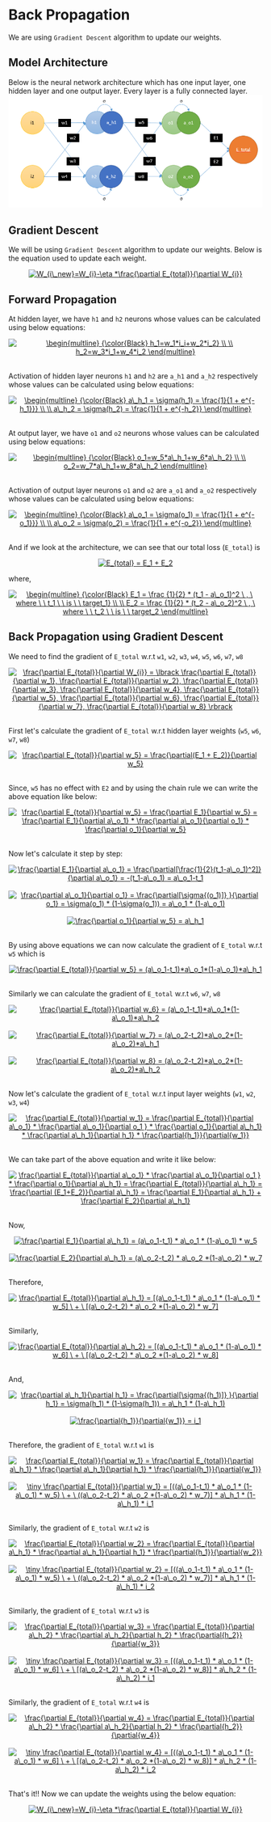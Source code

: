# Back Propagation
We are using ``Gradient Descent`` algorithm to update our weights.

## Model Architecture
Below is the neural network architecture which has one input layer, one hidden layer and one output layer. Every layer is a fully connected layer.
![Model Architecture](Model_Architecure.PNG)

## Gradient Descent
We will be using ``Gradient Descent`` algorithm to update our weights. Below is the equation used to update each weight.

<div align="center"><a href="https://www.codecogs.com/eqnedit.php?latex=\dpi{120}&space;W_{i\_new}=W_{i}-\eta&space;*\frac{\partial&space;E_{total}}{\partial&space;W_{i}}" target="_blank"><img src="https://latex.codecogs.com/gif.latex?\dpi{120}&space;W_{i\_new}=W_{i}-\eta&space;*\frac{\partial&space;E_{total}}{\partial&space;W_{i}}" title="W_{i\_new}=W_{i}-\eta *\frac{\partial E_{total}}{\partial W_{i}}" /></a></div>

## Forward Propagation
At hidden layer, we have ``h1`` and ``h2`` neurons whose values can be calculated using below equations:

<div align="center"><a href="https://www.codecogs.com/eqnedit.php?latex=\dpi{120}&space;\begin{multline}&space;{\color{Black}&space;h_1=w_1*i_i&plus;w_2*i_2}&space;\\&space;\\&space;h_2=w_3*i_1&plus;w_4*i_2&space;\end{multline}" target="_blank"><img src="https://latex.codecogs.com/gif.latex?\dpi{120}&space;\begin{multline}&space;{\color{Black}&space;h_1=w_1*i_i&plus;w_2*i_2}&space;\\&space;\\&space;h_2=w_3*i_1&plus;w_4*i_2&space;\end{multline}" title="\begin{multline} {\color{Black} h_1=w_1*i_i+w_2*i_2} \\ \\ h_2=w_3*i_1+w_4*i_2 \end{multline}" /></a></div><br>

Activation of hidden layer neurons ``h1`` and ``h2`` are ``a_h1`` and ``a_h2`` respectively whose values can be calculated using below equations:

<div align="center"><a href="https://www.codecogs.com/eqnedit.php?latex=\dpi{120}&space;\begin{multline}&space;{\color{Black}&space;a\_h_1&space;=&space;\sigma(h_1)&space;=&space;\frac{1}{1&space;&plus;&space;e^{-h_1}}}&space;\\&space;\\&space;a\_h_2&space;=&space;\sigma(h_2)&space;=&space;\frac{1}{1&space;&plus;&space;e^{-h_2}}&space;\end{multline}" target="_blank"><img src="https://latex.codecogs.com/gif.latex?\dpi{120}&space;\begin{multline}&space;{\color{Black}&space;a\_h_1&space;=&space;\sigma(h_1)&space;=&space;\frac{1}{1&space;&plus;&space;e^{-h_1}}}&space;\\&space;\\&space;a\_h_2&space;=&space;\sigma(h_2)&space;=&space;\frac{1}{1&space;&plus;&space;e^{-h_2}}&space;\end{multline}" title="\begin{multline} {\color{Black} a\_h_1 = \sigma(h_1) = \frac{1}{1 + e^{-h_1}}} \\ \\ a\_h_2 = \sigma(h_2) = \frac{1}{1 + e^{-h_2}} \end{multline}" /></a></div><br>

At output layer, we have ``o1`` and ``o2`` neurons whose values can be calculated using below equations:

<div align="center"><a href="https://www.codecogs.com/eqnedit.php?latex=\dpi{120}&space;\begin{multline}&space;{\color{Black}&space;o_1=w_5*a\_h_1&plus;w_6*a\_h_2}&space;\\&space;\\&space;o_2=w_7*a\_h_1&plus;w_8*a\_h_2&space;\end{multline}" target="_blank"><img src="https://latex.codecogs.com/gif.latex?\dpi{120}&space;\begin{multline}&space;{\color{Black}&space;o_1=w_5*a\_h_1&plus;w_6*a\_h_2}&space;\\&space;\\&space;o_2=w_7*a\_h_1&plus;w_8*a\_h_2&space;\end{multline}" title="\begin{multline} {\color{Black} o_1=w_5*a\_h_1+w_6*a\_h_2} \\ \\ o_2=w_7*a\_h_1+w_8*a\_h_2 \end{multline}" /></a></div><br>

Activation of output layer neurons ``o1`` and ``o2`` are ``a_o1`` and ``a_o2`` respectively whose values can be calculated using below equations:

<div align="center"><a href="https://www.codecogs.com/eqnedit.php?latex=\dpi{120}&space;\begin{multline}&space;{\color{Black}&space;a\_o_1&space;=&space;\sigma(o_1)&space;=&space;\frac{1}{1&space;&plus;&space;e^{-o_1}}}&space;\\&space;\\&space;a\_o_2&space;=&space;\sigma(o_2)&space;=&space;\frac{1}{1&space;&plus;&space;e^{-o_2}}&space;\end{multline}" target="_blank"><img src="https://latex.codecogs.com/gif.latex?\dpi{120}&space;\begin{multline}&space;{\color{Black}&space;a\_o_1&space;=&space;\sigma(o_1)&space;=&space;\frac{1}{1&space;&plus;&space;e^{-o_1}}}&space;\\&space;\\&space;a\_o_2&space;=&space;\sigma(o_2)&space;=&space;\frac{1}{1&space;&plus;&space;e^{-o_2}}&space;\end{multline}" title="\begin{multline} {\color{Black} a\_o_1 = \sigma(o_1) = \frac{1}{1 + e^{-o_1}}} \\ \\ a\_o_2 = \sigma(o_2) = \frac{1}{1 + e^{-o_2}} \end{multline}" /></a></div><br>

And if we look at the architecture, we can see that our total loss (``E_total``) is

<div align="center"><a href="https://www.codecogs.com/eqnedit.php?latex=\dpi{120}&space;E_{total}&space;=&space;E_1&space;&plus;&space;E_2" target="_blank"><img src="https://latex.codecogs.com/gif.latex?\dpi{120}&space;E_{total}&space;=&space;E_1&space;&plus;&space;E_2" title="E_{total} = E_1 + E_2" /></a></div>

where,

<div align="center"><a href="https://www.codecogs.com/eqnedit.php?latex=\dpi{120}&space;\begin{multline}&space;{\color{Black}&space;E_1&space;=&space;\frac&space;{1}{2}&space;*&space;(t_1&space;-&space;a\_o_1)^2&space;\&space;,&space;\&space;where&space;\&space;\&space;t_1&space;\&space;\&space;is&space;\&space;\&space;target_1}&space;\\&space;\\&space;E_2&space;=&space;\frac&space;{1}{2}&space;*&space;(t_2&space;-&space;a\_o_2)^2&space;\&space;,&space;\&space;where&space;\&space;\&space;t_2&space;\&space;\&space;is&space;\&space;\&space;target_2&space;\end{multline}" target="_blank"><img src="https://latex.codecogs.com/gif.latex?\dpi{120}&space;\begin{multline}&space;{\color{Black}&space;E_1&space;=&space;\frac&space;{1}{2}&space;*&space;(t_1&space;-&space;a\_o_1)^2&space;\&space;,&space;\&space;where&space;\&space;\&space;t_1&space;\&space;\&space;is&space;\&space;\&space;target_1}&space;\\&space;\\&space;E_2&space;=&space;\frac&space;{1}{2}&space;*&space;(t_2&space;-&space;a\_o_2)^2&space;\&space;,&space;\&space;where&space;\&space;\&space;t_2&space;\&space;\&space;is&space;\&space;\&space;target_2&space;\end{multline}" title="\begin{multline} {\color{Black} E_1 = \frac {1}{2} * (t_1 - a\_o_1)^2 \ , \ where \ \ t_1 \ \ is \ \ target_1} \\ \\ E_2 = \frac {1}{2} * (t_2 - a\_o_2)^2 \ , \ where \ \ t_2 \ \ is \ \ target_2 \end{multline}" /></a></div>

## Back Propagation using Gradient Descent
We need to find the gradient of ``E_total`` w.r.t ``w1``, ``w2``, ``w3``, ``w4``, ``w5``, ``w6``, ``w7``, ``w8``

<div align="center"><a href="https://www.codecogs.com/eqnedit.php?latex=\dpi{120}&space;\frac{\partial&space;E_{total}}{\partial&space;W_{i}}&space;=&space;\lbrack&space;\frac{\partial&space;E_{total}}{\partial&space;w_1},&space;\frac{\partial&space;E_{total}}{\partial&space;w_2},&space;\frac{\partial&space;E_{total}}{\partial&space;w_3},&space;\frac{\partial&space;E_{total}}{\partial&space;w_4},&space;\frac{\partial&space;E_{total}}{\partial&space;w_5},&space;\frac{\partial&space;E_{total}}{\partial&space;w_6},&space;\frac{\partial&space;E_{total}}{\partial&space;w_7},&space;\frac{\partial&space;E_{total}}{\partial&space;w_8}&space;\rbrack" target="_blank"><img src="https://latex.codecogs.com/gif.latex?\dpi{120}&space;\frac{\partial&space;E_{total}}{\partial&space;W_{i}}&space;=&space;\lbrack&space;\frac{\partial&space;E_{total}}{\partial&space;w_1},&space;\frac{\partial&space;E_{total}}{\partial&space;w_2},&space;\frac{\partial&space;E_{total}}{\partial&space;w_3},&space;\frac{\partial&space;E_{total}}{\partial&space;w_4},&space;\frac{\partial&space;E_{total}}{\partial&space;w_5},&space;\frac{\partial&space;E_{total}}{\partial&space;w_6},&space;\frac{\partial&space;E_{total}}{\partial&space;w_7},&space;\frac{\partial&space;E_{total}}{\partial&space;w_8}&space;\rbrack" title="\frac{\partial E_{total}}{\partial W_{i}} = \lbrack \frac{\partial E_{total}}{\partial w_1}, \frac{\partial E_{total}}{\partial w_2}, \frac{\partial E_{total}}{\partial w_3}, \frac{\partial E_{total}}{\partial w_4}, \frac{\partial E_{total}}{\partial w_5}, \frac{\partial E_{total}}{\partial w_6}, \frac{\partial E_{total}}{\partial w_7}, \frac{\partial E_{total}}{\partial w_8} \rbrack" /></a></div><br>

First let's calculate the gradient of ``E_total`` w.r.t hidden layer weights (``w5``, ``w6``, ``w7``, ``w8``)

<div align="center"><a href="https://www.codecogs.com/eqnedit.php?latex=\dpi{120}&space;\frac{\partial&space;E_{total}}{\partial&space;w_5}&space;=&space;\frac{\partial(E_1&space;&plus;&space;E_2)}{\partial&space;w_5}" target="_blank"><img src="https://latex.codecogs.com/gif.latex?\dpi{120}&space;\frac{\partial&space;E_{total}}{\partial&space;w_5}&space;=&space;\frac{\partial(E_1&space;&plus;&space;E_2)}{\partial&space;w_5}" title="\frac{\partial E_{total}}{\partial w_5} = \frac{\partial(E_1 + E_2)}{\partial w_5}" /></a></div><br>

Since, ``w5`` has no effect with ``E2`` and by using the chain rule we can write the above equation like below:

<div align="center"><a href="https://www.codecogs.com/eqnedit.php?latex=\dpi{120}&space;\frac{\partial&space;E_{total}}{\partial&space;w_5}&space;=&space;\frac{\partial&space;E_1}{\partial&space;w_5}&space;=&space;\frac{\partial&space;E_1}{\partial&space;a\_o_1}&space;*&space;\frac{\partial&space;a\_o_1}{\partial&space;o_1}&space;*&space;\frac{\partial&space;o_1}{\partial&space;w_5}" target="_blank"><img src="https://latex.codecogs.com/gif.latex?\dpi{120}&space;\frac{\partial&space;E_{total}}{\partial&space;w_5}&space;=&space;\frac{\partial&space;E_1}{\partial&space;w_5}&space;=&space;\frac{\partial&space;E_1}{\partial&space;a\_o_1}&space;*&space;\frac{\partial&space;a\_o_1}{\partial&space;o_1}&space;*&space;\frac{\partial&space;o_1}{\partial&space;w_5}" title="\frac{\partial E_{total}}{\partial w_5} = \frac{\partial E_1}{\partial w_5} = \frac{\partial E_1}{\partial a\_o_1} * \frac{\partial a\_o_1}{\partial o_1} * \frac{\partial o_1}{\partial w_5}" /></a></div><br>

Now let's calculate it step by step:

<div align="center"><a href="https://www.codecogs.com/eqnedit.php?latex=\dpi{120}&space;\frac{\partial&space;E_1}{\partial&space;a\_o_1}&space;=&space;\frac{\partial[\frac{1}{2}(t_1-a\_o_1)^2]}{\partial&space;a\_o_1}&space;=&space;-(t_1-a\_o_1)&space;=&space;a\_o_1-t_1" target="_blank"><img src="https://latex.codecogs.com/gif.latex?\dpi{120}&space;\frac{\partial&space;E_1}{\partial&space;a\_o_1}&space;=&space;\frac{\partial[\frac{1}{2}(t_1-a\_o_1)^2]}{\partial&space;a\_o_1}&space;=&space;-(t_1-a\_o_1)&space;=&space;a\_o_1-t_1" title="\frac{\partial E_1}{\partial a\_o_1} = \frac{\partial[\frac{1}{2}(t_1-a\_o_1)^2]}{\partial a\_o_1} = -(t_1-a\_o_1) = a\_o_1-t_1" /></a></div>
<br>
<div align="center"><a href="https://www.codecogs.com/eqnedit.php?latex=\dpi{120}&space;\frac{\partial&space;a\_o_1}{\partial&space;o_1}&space;=&space;\frac{\partial[\sigma{(o_1)]}&space;}{\partial&space;o_1}&space;=&space;\sigma(o_1)&space;*&space;(1-\sigma(o_1))&space;=&space;a\_o_1&space;*&space;(1-a\_o_1)" target="_blank"><img src="https://latex.codecogs.com/gif.latex?\dpi{120}&space;\frac{\partial&space;a\_o_1}{\partial&space;o_1}&space;=&space;\frac{\partial[\sigma{(o_1)]}&space;}{\partial&space;o_1}&space;=&space;\sigma(o_1)&space;*&space;(1-\sigma(o_1))&space;=&space;a\_o_1&space;*&space;(1-a\_o_1)" title="\frac{\partial a\_o_1}{\partial o_1} = \frac{\partial[\sigma{(o_1)]} }{\partial o_1} = \sigma(o_1) * (1-\sigma(o_1)) = a\_o_1 * (1-a\_o_1)" /></a></div>
<br>
<div align="center"><a href="https://www.codecogs.com/eqnedit.php?latex=\dpi{120}&space;\frac{\partial&space;o_1}{\partial&space;w_5}&space;=&space;a\_h_1" target="_blank"><img src="https://latex.codecogs.com/gif.latex?\dpi{120}&space;\frac{\partial&space;o_1}{\partial&space;w_5}&space;=&space;a\_h_1" title="\frac{\partial o_1}{\partial w_5} = a\_h_1" /></a></div><br>

By using above equations we can now calculate the gradient of ``E_total`` w.r.t ``w5`` which is

<div align="center"><a href="https://www.codecogs.com/eqnedit.php?latex=\dpi{120}&space;\frac{\partial&space;E_{total}}{\partial&space;w_5}&space;=&space;(a\_o_1-t_1)*a\_o_1*(1-a\_o_1)*a\_h_1" target="_blank"><img src="https://latex.codecogs.com/gif.latex?\dpi{120}&space;\frac{\partial&space;E_{total}}{\partial&space;w_5}&space;=&space;(a\_o_1-t_1)*a\_o_1*(1-a\_o_1)*a\_h_1" title="\frac{\partial E_{total}}{\partial w_5} = (a\_o_1-t_1)*a\_o_1*(1-a\_o_1)*a\_h_1" /></a></div><br>

Similarly we can calculate the gradient of ``E_total`` w.r.t ``w6``, ``w7``, ``w8``

<div align="center"><a href="https://www.codecogs.com/eqnedit.php?latex=\dpi{120}&space;\frac{\partial&space;E_{total}}{\partial&space;w_6}&space;=&space;(a\_o_1-t_1)*a\_o_1*(1-a\_o_1)*a\_h_2" target="_blank"><img src="https://latex.codecogs.com/gif.latex?\dpi{120}&space;\frac{\partial&space;E_{total}}{\partial&space;w_6}&space;=&space;(a\_o_1-t_1)*a\_o_1*(1-a\_o_1)*a\_h_2" title="\frac{\partial E_{total}}{\partial w_6} = (a\_o_1-t_1)*a\_o_1*(1-a\_o_1)*a\_h_2" /></a></div><br>

<div align="center"><a href="https://www.codecogs.com/eqnedit.php?latex=\dpi{120}&space;\frac{\partial&space;E_{total}}{\partial&space;w_7}&space;=&space;(a\_o_2-t_2)*a\_o_2*(1-a\_o_2)*a\_h_1" target="_blank"><img src="https://latex.codecogs.com/gif.latex?\dpi{120}&space;\frac{\partial&space;E_{total}}{\partial&space;w_7}&space;=&space;(a\_o_2-t_2)*a\_o_2*(1-a\_o_2)*a\_h_1" title="\frac{\partial E_{total}}{\partial w_7} = (a\_o_2-t_2)*a\_o_2*(1-a\_o_2)*a\_h_1" /></a></div><br>

<div align="center"><a href="https://www.codecogs.com/eqnedit.php?latex=\dpi{120}&space;\frac{\partial&space;E_{total}}{\partial&space;w_8}&space;=&space;(a\_o_2-t_2)*a\_o_2*(1-a\_o_2)*a\_h_2" target="_blank"><img src="https://latex.codecogs.com/gif.latex?\dpi{120}&space;\frac{\partial&space;E_{total}}{\partial&space;w_8}&space;=&space;(a\_o_2-t_2)*a\_o_2*(1-a\_o_2)*a\_h_2" title="\frac{\partial E_{total}}{\partial w_8} = (a\_o_2-t_2)*a\_o_2*(1-a\_o_2)*a\_h_2" /></a></div><br>

Now let's calculate the gradient of ``E_total`` w.r.t input layer weights (``w1``, ``w2``, ``w3``, ``w4``)

<div align="center"><a href="https://www.codecogs.com/eqnedit.php?latex=\dpi{120}&space;\frac{\partial&space;E_{total}}{\partial&space;w_1}&space;=&space;\frac{\partial&space;E_{total}}{\partial&space;a\_o_1}&space;*&space;\frac{\partial&space;a\_o_1}{\partial&space;o_1&space;}&space;*&space;\frac{\partial&space;o_1}{\partial&space;a\_h_1}&space;*&space;\frac{\partial&space;a\_h_1}{\partial&space;h_1}&space;*&space;\frac{\partial{h_1}}{\partial{w_1}}" target="_blank"><img src="https://latex.codecogs.com/gif.latex?\dpi{120}&space;\frac{\partial&space;E_{total}}{\partial&space;w_1}&space;=&space;\frac{\partial&space;E_{total}}{\partial&space;a\_o_1}&space;*&space;\frac{\partial&space;a\_o_1}{\partial&space;o_1&space;}&space;*&space;\frac{\partial&space;o_1}{\partial&space;a\_h_1}&space;*&space;\frac{\partial&space;a\_h_1}{\partial&space;h_1}&space;*&space;\frac{\partial{h_1}}{\partial{w_1}}" title="\frac{\partial E_{total}}{\partial w_1} = \frac{\partial E_{total}}{\partial a\_o_1} * \frac{\partial a\_o_1}{\partial o_1 } * \frac{\partial o_1}{\partial a\_h_1} * \frac{\partial a\_h_1}{\partial h_1} * \frac{\partial{h_1}}{\partial{w_1}}" /></a></div><br>

We can take part of the above equation and write it like below:

<div align="center"><a href="https://www.codecogs.com/eqnedit.php?latex=\dpi{120}&space;\frac{\partial&space;E_{total}}{\partial&space;a\_o_1}&space;*&space;\frac{\partial&space;a\_o_1}{\partial&space;o_1&space;}&space;*&space;\frac{\partial&space;o_1}{\partial&space;a\_h_1}&space;=&space;\frac{\partial&space;E_{total}}{\partial&space;a\_h_1}&space;=&space;\frac{\partial&space;(E_1&plus;E_2)}{\partial&space;a\_h_1}&space;=&space;\frac{\partial&space;E_1}{\partial&space;a\_h_1}&space;&plus;&space;\frac{\partial&space;E_2}{\partial&space;a\_h_1}" target="_blank"><img src="https://latex.codecogs.com/gif.latex?\dpi{120}&space;\frac{\partial&space;E_{total}}{\partial&space;a\_o_1}&space;*&space;\frac{\partial&space;a\_o_1}{\partial&space;o_1&space;}&space;*&space;\frac{\partial&space;o_1}{\partial&space;a\_h_1}&space;=&space;\frac{\partial&space;E_{total}}{\partial&space;a\_h_1}&space;=&space;\frac{\partial&space;(E_1&plus;E_2)}{\partial&space;a\_h_1}&space;=&space;\frac{\partial&space;E_1}{\partial&space;a\_h_1}&space;&plus;&space;\frac{\partial&space;E_2}{\partial&space;a\_h_1}" title="\frac{\partial E_{total}}{\partial a\_o_1} * \frac{\partial a\_o_1}{\partial o_1 } * \frac{\partial o_1}{\partial a\_h_1} = \frac{\partial E_{total}}{\partial a\_h_1} = \frac{\partial (E_1+E_2)}{\partial a\_h_1} = \frac{\partial E_1}{\partial a\_h_1} + \frac{\partial E_2}{\partial a\_h_1}" /></a></div><br>

Now,

<div align="center"><a href="https://www.codecogs.com/eqnedit.php?latex=\dpi{120}&space;\frac{\partial&space;E_1}{\partial&space;a\_h_1}&space;=&space;(a\_o_1-t_1)&space;*&space;a\_o_1&space;*&space;(1-a\_o_1)&space;*&space;w_5" target="_blank"><img src="https://latex.codecogs.com/gif.latex?\dpi{120}&space;\frac{\partial&space;E_1}{\partial&space;a\_h_1}&space;=&space;(a\_o_1-t_1)&space;*&space;a\_o_1&space;*&space;(1-a\_o_1)&space;*&space;w_5" title="\frac{\partial E_1}{\partial a\_h_1} = (a\_o_1-t_1) * a\_o_1 * (1-a\_o_1) * w_5" /></a></div><br>

<div align="center"><a href="https://www.codecogs.com/eqnedit.php?latex=\dpi{120}&space;\frac{\partial&space;E_2}{\partial&space;a\_h_1}&space;=&space;(a\_o_2-t_2)&space;*&space;a\_o_2&space;*(1-a\_o_2)&space;*&space;w_7" target="_blank"><img src="https://latex.codecogs.com/gif.latex?\dpi{120}&space;\frac{\partial&space;E_2}{\partial&space;a\_h_1}&space;=&space;(a\_o_2-t_2)&space;*&space;a\_o_2&space;*(1-a\_o_2)&space;*&space;w_7" title="\frac{\partial E_2}{\partial a\_h_1} = (a\_o_2-t_2) * a\_o_2 *(1-a\_o_2) * w_7" /></a></div><br>

Therefore,

<div align="center"><a href="https://www.codecogs.com/eqnedit.php?latex=\dpi{120}&space;\frac{\partial&space;E_{total}}{\partial&space;a\_h_1}&space;=&space;[(a\_o_1-t_1)&space;*&space;a\_o_1&space;*&space;(1-a\_o_1)&space;*&space;w_5]&space;\&space;&plus;&space;\&space;[(a\_o_2-t_2)&space;*&space;a\_o_2&space;*(1-a\_o_2)&space;*&space;w_7]" target="_blank"><img src="https://latex.codecogs.com/gif.latex?\dpi{120}&space;\frac{\partial&space;E_{total}}{\partial&space;a\_h_1}&space;=&space;[(a\_o_1-t_1)&space;*&space;a\_o_1&space;*&space;(1-a\_o_1)&space;*&space;w_5]&space;\&space;&plus;&space;\&space;[(a\_o_2-t_2)&space;*&space;a\_o_2&space;*(1-a\_o_2)&space;*&space;w_7]" title="\frac{\partial E_{total}}{\partial a\_h_1} = [(a\_o_1-t_1) * a\_o_1 * (1-a\_o_1) * w_5] \ + \ [(a\_o_2-t_2) * a\_o_2 *(1-a\_o_2) * w_7]" /></a></div><br>

Similarly,

<div align="center"><a href="https://www.codecogs.com/eqnedit.php?latex=\dpi{120}&space;\frac{\partial&space;E_{total}}{\partial&space;a\_h_2}&space;=&space;[(a\_o_1-t_1)&space;*&space;a\_o_1&space;*&space;(1-a\_o_1)&space;*&space;w_6]&space;\&space;&plus;&space;\&space;[(a\_o_2-t_2)&space;*&space;a\_o_2&space;*(1-a\_o_2)&space;*&space;w_8]" target="_blank"><img src="https://latex.codecogs.com/gif.latex?\dpi{120}&space;\frac{\partial&space;E_{total}}{\partial&space;a\_h_2}&space;=&space;[(a\_o_1-t_1)&space;*&space;a\_o_1&space;*&space;(1-a\_o_1)&space;*&space;w_6]&space;\&space;&plus;&space;\&space;[(a\_o_2-t_2)&space;*&space;a\_o_2&space;*(1-a\_o_2)&space;*&space;w_8]" title="\frac{\partial E_{total}}{\partial a\_h_2} = [(a\_o_1-t_1) * a\_o_1 * (1-a\_o_1) * w_6] \ + \ [(a\_o_2-t_2) * a\_o_2 *(1-a\_o_2) * w_8]" /></a></div><br>

And,

<div align="center"><a href="https://www.codecogs.com/eqnedit.php?latex=\dpi{120}&space;\frac{\partial&space;a\_h_1}{\partial&space;h_1}&space;=&space;\frac{\partial[\sigma{(h_1)]}&space;}{\partial&space;h_1}&space;=&space;\sigma(h_1)&space;*&space;(1-\sigma(h_1))&space;=&space;a\_h_1&space;*&space;(1-a\_h_1)" target="_blank"><img src="https://latex.codecogs.com/gif.latex?\dpi{120}&space;\frac{\partial&space;a\_h_1}{\partial&space;h_1}&space;=&space;\frac{\partial[\sigma{(h_1)]}&space;}{\partial&space;h_1}&space;=&space;\sigma(h_1)&space;*&space;(1-\sigma(h_1))&space;=&space;a\_h_1&space;*&space;(1-a\_h_1)" title="\frac{\partial a\_h_1}{\partial h_1} = \frac{\partial[\sigma{(h_1)]} }{\partial h_1} = \sigma(h_1) * (1-\sigma(h_1)) = a\_h_1 * (1-a\_h_1)" /></a></div><br>


<div align="center"><a href="https://www.codecogs.com/eqnedit.php?latex=\dpi{120}&space;\frac{\partial{h_1}}{\partial{w_1}}&space;=&space;i_1" target="_blank"><img src="https://latex.codecogs.com/gif.latex?\dpi{120}&space;\frac{\partial{h_1}}{\partial{w_1}}&space;=&space;i_1" title="\frac{\partial{h_1}}{\partial{w_1}} = i_1" /></a></div><br>

Therefore, the gradient of ``E_total`` w.r.t ``w1`` is

<div align="center"><a href="https://www.codecogs.com/eqnedit.php?latex=\dpi{120}&space;\frac{\partial&space;E_{total}}{\partial&space;w_1}&space;=&space;\frac{\partial&space;E_{total}}{\partial&space;a\_h_1}&space;*&space;\frac{\partial&space;a\_h_1}{\partial&space;h_1}&space;*&space;\frac{\partial{h_1}}{\partial{w_1}}" target="_blank"><img src="https://latex.codecogs.com/gif.latex?\dpi{120}&space;\frac{\partial&space;E_{total}}{\partial&space;w_1}&space;=&space;\frac{\partial&space;E_{total}}{\partial&space;a\_h_1}&space;*&space;\frac{\partial&space;a\_h_1}{\partial&space;h_1}&space;*&space;\frac{\partial{h_1}}{\partial{w_1}}" title="\frac{\partial E_{total}}{\partial w_1} = \frac{\partial E_{total}}{\partial a\_h_1} * \frac{\partial a\_h_1}{\partial h_1} * \frac{\partial{h_1}}{\partial{w_1}}" /></a></div><br>

<div align="center"><a href="https://www.codecogs.com/eqnedit.php?latex=\dpi{200}&space;\tiny&space;\frac{\partial&space;E_{total}}{\partial&space;w_1}&space;=&space;[((a\_o_1-t_1)&space;*&space;a\_o_1&space;*&space;(1-a\_o_1)&space;*&space;w_5)&space;\&space;&plus;&space;\&space;((a\_o_2-t_2)&space;*&space;a\_o_2&space;*(1-a\_o_2)&space;*&space;w_7)]&space;*&space;a\_h_1&space;*&space;(1-a\_h_1)&space;*&space;i_1" target="_blank"><img src="https://latex.codecogs.com/gif.latex?\dpi{200}&space;\tiny&space;\frac{\partial&space;E_{total}}{\partial&space;w_1}&space;=&space;[((a\_o_1-t_1)&space;*&space;a\_o_1&space;*&space;(1-a\_o_1)&space;*&space;w_5)&space;\&space;&plus;&space;\&space;((a\_o_2-t_2)&space;*&space;a\_o_2&space;*(1-a\_o_2)&space;*&space;w_7)]&space;*&space;a\_h_1&space;*&space;(1-a\_h_1)&space;*&space;i_1" title="\tiny \frac{\partial E_{total}}{\partial w_1} = [((a\_o_1-t_1) * a\_o_1 * (1-a\_o_1) * w_5) \ + \ ((a\_o_2-t_2) * a\_o_2 *(1-a\_o_2) * w_7)] * a\_h_1 * (1-a\_h_1) * i_1" /></a></div><br>

Similarly, the gradient of ``E_total`` w.r.t ``w2`` is

<div align="center"><a href="https://www.codecogs.com/eqnedit.php?latex=\dpi{120}&space;\frac{\partial&space;E_{total}}{\partial&space;w_2}&space;=&space;\frac{\partial&space;E_{total}}{\partial&space;a\_h_1}&space;*&space;\frac{\partial&space;a\_h_1}{\partial&space;h_1}&space;*&space;\frac{\partial{h_1}}{\partial{w_2}}" target="_blank"><img src="https://latex.codecogs.com/gif.latex?\dpi{120}&space;\frac{\partial&space;E_{total}}{\partial&space;w_2}&space;=&space;\frac{\partial&space;E_{total}}{\partial&space;a\_h_1}&space;*&space;\frac{\partial&space;a\_h_1}{\partial&space;h_1}&space;*&space;\frac{\partial{h_1}}{\partial{w_2}}" title="\frac{\partial E_{total}}{\partial w_2} = \frac{\partial E_{total}}{\partial a\_h_1} * \frac{\partial a\_h_1}{\partial h_1} * \frac{\partial{h_1}}{\partial{w_2}}" /></a></div><br>

<div align="center"><a href="https://www.codecogs.com/eqnedit.php?latex=\dpi{200}&space;\tiny&space;\frac{\partial&space;E_{total}}{\partial&space;w_2}&space;=&space;[((a\_o_1-t_1)&space;*&space;a\_o_1&space;*&space;(1-a\_o_1)&space;*&space;w_5)&space;\&space;&plus;&space;\&space;((a\_o_2-t_2)&space;*&space;a\_o_2&space;*(1-a\_o_2)&space;*&space;w_7)]&space;*&space;a\_h_1&space;*&space;(1-a\_h_1)&space;*&space;i_2" target="_blank"><img src="https://latex.codecogs.com/gif.latex?\dpi{200}&space;\tiny&space;\frac{\partial&space;E_{total}}{\partial&space;w_2}&space;=&space;[((a\_o_1-t_1)&space;*&space;a\_o_1&space;*&space;(1-a\_o_1)&space;*&space;w_5)&space;\&space;&plus;&space;\&space;((a\_o_2-t_2)&space;*&space;a\_o_2&space;*(1-a\_o_2)&space;*&space;w_7)]&space;*&space;a\_h_1&space;*&space;(1-a\_h_1)&space;*&space;i_2" title="\tiny \frac{\partial E_{total}}{\partial w_2} = [((a\_o_1-t_1) * a\_o_1 * (1-a\_o_1) * w_5) \ + \ ((a\_o_2-t_2) * a\_o_2 *(1-a\_o_2) * w_7)] * a\_h_1 * (1-a\_h_1) * i_2" /></a></div><br>

Similarly, the gradient of ``E_total`` w.r.t ``w3`` is

<div align="center"><a href="https://www.codecogs.com/eqnedit.php?latex=\dpi{120}&space;\frac{\partial&space;E_{total}}{\partial&space;w_3}&space;=&space;\frac{\partial&space;E_{total}}{\partial&space;a\_h_2}&space;*&space;\frac{\partial&space;a\_h_2}{\partial&space;h_2}&space;*&space;\frac{\partial{h_2}}{\partial{w_3}}" target="_blank"><img src="https://latex.codecogs.com/gif.latex?\dpi{120}&space;\frac{\partial&space;E_{total}}{\partial&space;w_3}&space;=&space;\frac{\partial&space;E_{total}}{\partial&space;a\_h_2}&space;*&space;\frac{\partial&space;a\_h_2}{\partial&space;h_2}&space;*&space;\frac{\partial{h_2}}{\partial{w_3}}" title="\frac{\partial E_{total}}{\partial w_3} = \frac{\partial E_{total}}{\partial a\_h_2} * \frac{\partial a\_h_2}{\partial h_2} * \frac{\partial{h_2}}{\partial{w_3}}" /></a></div><br>

<div align="center"><a href="https://www.codecogs.com/eqnedit.php?latex=\dpi{200}&space;\tiny&space;\frac{\partial&space;E_{total}}{\partial&space;w_3}&space;=&space;[((a\_o_1-t_1)&space;*&space;a\_o_1&space;*&space;(1-a\_o_1)&space;*&space;w_6]&space;\&space;&plus;&space;\&space;[(a\_o_2-t_2)&space;*&space;a\_o_2&space;*(1-a\_o_2)&space;*&space;w_8)]&space;*&space;a\_h_2&space;*&space;(1-a\_h_2)&space;*&space;i_1" target="_blank"><img src="https://latex.codecogs.com/gif.latex?\dpi{200}&space;\tiny&space;\frac{\partial&space;E_{total}}{\partial&space;w_3}&space;=&space;[((a\_o_1-t_1)&space;*&space;a\_o_1&space;*&space;(1-a\_o_1)&space;*&space;w_6]&space;\&space;&plus;&space;\&space;[(a\_o_2-t_2)&space;*&space;a\_o_2&space;*(1-a\_o_2)&space;*&space;w_8)]&space;*&space;a\_h_2&space;*&space;(1-a\_h_2)&space;*&space;i_1" title="\tiny \frac{\partial E_{total}}{\partial w_3} = [((a\_o_1-t_1) * a\_o_1 * (1-a\_o_1) * w_6] \ + \ [(a\_o_2-t_2) * a\_o_2 *(1-a\_o_2) * w_8)] * a\_h_2 * (1-a\_h_2) * i_1" /></a></div><br>

Similarly, the gradient of ``E_total`` w.r.t ``w4`` is

<div align="center"><a href="https://www.codecogs.com/eqnedit.php?latex=\dpi{120}&space;\frac{\partial&space;E_{total}}{\partial&space;w_4}&space;=&space;\frac{\partial&space;E_{total}}{\partial&space;a\_h_2}&space;*&space;\frac{\partial&space;a\_h_2}{\partial&space;h_2}&space;*&space;\frac{\partial{h_2}}{\partial{w_4}}" target="_blank"><img src="https://latex.codecogs.com/gif.latex?\dpi{120}&space;\frac{\partial&space;E_{total}}{\partial&space;w_4}&space;=&space;\frac{\partial&space;E_{total}}{\partial&space;a\_h_2}&space;*&space;\frac{\partial&space;a\_h_2}{\partial&space;h_2}&space;*&space;\frac{\partial{h_2}}{\partial{w_4}}" title="\frac{\partial E_{total}}{\partial w_4} = \frac{\partial E_{total}}{\partial a\_h_2} * \frac{\partial a\_h_2}{\partial h_2} * \frac{\partial{h_2}}{\partial{w_4}}" /></a></div><br>

<div align="center"><a href="https://www.codecogs.com/eqnedit.php?latex=\dpi{200}&space;\tiny&space;\frac{\partial&space;E_{total}}{\partial&space;w_4}&space;=&space;[((a\_o_1-t_1)&space;*&space;a\_o_1&space;*&space;(1-a\_o_1)&space;*&space;w_6]&space;\&space;&plus;&space;\&space;[(a\_o_2-t_2)&space;*&space;a\_o_2&space;*(1-a\_o_2)&space;*&space;w_8)]&space;*&space;a\_h_2&space;*&space;(1-a\_h_2)&space;*&space;i_2" target="_blank"><img src="https://latex.codecogs.com/gif.latex?\dpi{200}&space;\tiny&space;\frac{\partial&space;E_{total}}{\partial&space;w_4}&space;=&space;[((a\_o_1-t_1)&space;*&space;a\_o_1&space;*&space;(1-a\_o_1)&space;*&space;w_6]&space;\&space;&plus;&space;\&space;[(a\_o_2-t_2)&space;*&space;a\_o_2&space;*(1-a\_o_2)&space;*&space;w_8)]&space;*&space;a\_h_2&space;*&space;(1-a\_h_2)&space;*&space;i_2" title="\tiny \frac{\partial E_{total}}{\partial w_4} = [((a\_o_1-t_1) * a\_o_1 * (1-a\_o_1) * w_6] \ + \ [(a\_o_2-t_2) * a\_o_2 *(1-a\_o_2) * w_8)] * a\_h_2 * (1-a\_h_2) * i_2" /></a></div><br>

That's it!! Now we can update the weights using the below equation:

<div align="center"><a href="https://www.codecogs.com/eqnedit.php?latex=\dpi{120}&space;W_{i\_new}=W_{i}-\eta&space;*\frac{\partial&space;E_{total}}{\partial&space;W_{i}}" target="_blank"><img src="https://latex.codecogs.com/gif.latex?\dpi{120}&space;W_{i\_new}=W_{i}-\eta&space;*\frac{\partial&space;E_{total}}{\partial&space;W_{i}}" title="W_{i\_new}=W_{i}-\eta *\frac{\partial E_{total}}{\partial W_{i}}" /></a></div>
